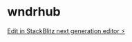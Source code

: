 # wndrhub

[Edit in StackBlitz next generation editor ⚡️](https://stackblitz.com/~/github.com/vittoriocompagno/wndrhub)